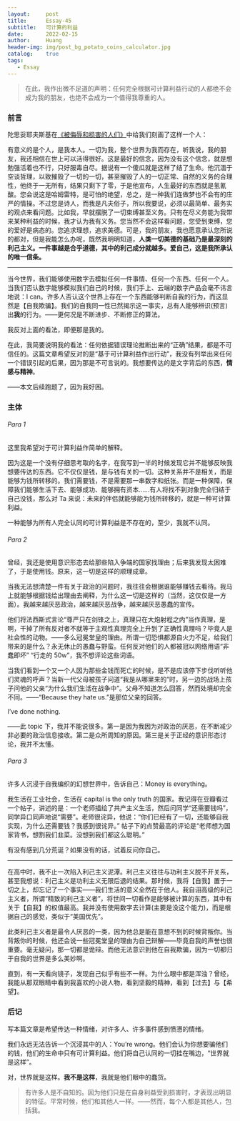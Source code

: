 ```yaml
---
layout:     post
title:      Essay-45
subtitle:   可计算的利益
date:       2022-02-15
author:     Huang
header-img: img/post_bg_potato_coins_calculator.jpg
catalog:    true
tags:
   - Essay
---
```


> 在此，我作出微不足道的声明：任何完全根据可计算利益行动的人都绝不会成为我的朋友，也绝不会成为一个值得我尊重的人。

### 前言

陀思妥耶夫斯基在[《被侮辱和损害的人们》](https://xn--29s704loyd.com/2021/07/10/Humiliated-and-Insulted/)中给我们刻画了这样一个人：

有意义的是个人，是我本人。一切为我，整个世界为我而存在，听我说，我的朋友，我还相信在世上可以活得很好。这是最好的信念，因为没有这个信念，就是想勉强活着也不行，只好服毒自尽。据说有一个傻瓜就是这样了结了生命。他沉湎于空谈哲理，以致摧毁了一切的一切，甚至摧毁了人的一切正常、自然的义务的合理性，他终于一无所有，结果只剩下了零，于是他宣布，人生最好的东西就是氢氰酸。您会说这是哈姆雷特，是可怕的绝望，总之，是一种我们连做梦也不会有的庄严的情操。不过您是诗人，而我是凡夫俗子，所以我要说，必须以最简单、最务实的观点来看问题。比如我，早就摆脱了一切束缚甚至义务。只有在尽义务能为我带来某种利益的时候，我才认为我有义务。您当然不会这样看问题，您受到束缚，您的爱好是病态的。您追求理想，追求美德。可是，我的朋友，我也愿意承认您所说的都对，但是我能怎么办呢，既然我明明知道，**人类一切美德的基础乃是最深刻的利己主义。一件事越是合乎道德，其中的利己成分就越多。爱自己，这是我所承认的唯一信条。**

---

当今世界，我们能够使用数字去模拟任何一件事情、任何一个东西、任何一个人。当我们否认数字能够模拟我们自己的时候，我们手上、云端的数字产品会毫不讳言地说：I can。许多人否认这个世界上存在一个东西能够判断自我的行为，而这显然是【自我欺骗】。我们的自我同一性已然揭示这一事实，总有人能够辨识(预言)出**我**的行为。——更何况是不断进步、不断修正的算法。

我反对上面的看法，即便那是我的。

在此，我简要说明我的看法：任何依据错误理论推断出来的“正确”结果，都是不可信任的。这篇文章希望反对的是“基于可计算利益作出行动”，我没有列举出来任何一个错误引起的后果，因为那是不可言说的。我想要传达的是文字背后的东西，**情感与精神**。

——本文后续跑题了，因为我好困。

### 主体

###### Para 1

这里我希望对于可计算利益作简单的解释。

因为这是一个没有仔细思考取的名字，在我写到一半的时候发现它并不能够反映我想要传达的东西。它不仅仅是钱，是与钱有关的一切。这种关系并不是相关，而是能够为钱所转移的。我们需要钱，不是需要那一串数字和纸张。而是一种保障，保障我们能够生活下去、能够成功、能够拥有资本……有人将找不到对象完全归结于自己没钱，那么对 Ta 来说：未来的伴侣就能够能为钱所转移的，就是一种可计算利益。

一种能够为所有人完全认同的可计算利益是不存在的，至少，我就不认同。

###### Para 2

曾经，我还是使用意识形态去给那些陷入争端的国家找理由；后来我发现太困难了，于是使用钱。原来，这一切是这样的顺理成章。

当我无法想清楚一件有关于政治的问题时，我往往会根据谁能够赚钱去看待。我马上就能够根据钱给出理由去阐释，为什么这一切是这样的（当然，这仅仅是一方面）。我越来越厌恶政治，越来越厌恶战争，越来越厌恶愚蠢的宣传。

他们将法西斯式言论“尊严只在剑锋之上，真理只在大炮射程之内”当作真理，是啊，干掉了所有反对者不就等于主观性真理完全上升到了正确性真理吗？毕竟人是社会性的动物。——多么冠冕堂皇的理由。所谓一切恐惧都源自火力不足，给我们带来的是什么？永无休止的愚蠢与野蛮。任何反对他们的人都被冠以网络用语“非蠢即坏” “行走的 50w”，我不想评论这些词语。

当我们看到一个又一个人因为那些金钱而死亡的时候，是不是应该停下步伐听听他们灵魂的呼声？当新一代父母被孩子问道“我是从哪里来的”时，另一边的战场上孩子问他的父亲“为什么我们生活在战争中”。父母不知道怎么回答，然而处境却完全不同。——“Because they hate us.”是那位父亲的回答。

$\text{I've done nothing.}$

——此 topic 下，我并不能说很多。第一是因为我因为对政治的厌恶，在不断减少非必要的政治信息接收。第二是众所周知的原因。第三是关于正经的意识形态讨论，我并不太懂。

###### Para 3

许多人沉浸于自我编织的幻想世界中，告诉自己：$\text{Money is everything}$。

我生活在工业社会，生活在 $\text{capital is the only truth}$ 的国家。我记得在豆瓣看过一个帖子，讲述的是：一个老师描绘了共产主义生活，然后问同学“还需要钱吗”，同学异口同声地说“需要”。老师很诧异，他说：“你们已经有了一切，还能够自我实现，为什么还需要钱？我感到很诧异。” 帖子下的点赞最高的评论是“老师想为国家背书，想割我们韭菜。没想到我们都这么聪明。”

有没有感到几分荒诞？如果没有的话，试着反问你自己。

---

在高中时，我不止一次陷入利己主义泥潭。利己主义往往与功利主义脱不开关系，甚至我想说：利己主义是功利主义无限后退的结果。那时候，我将【自我】置于一切之上，却忘记了一个事实——我们生活的意义全然在于他人。我自诩高级的利己主义者，所谓“精致的利己主义者”，将世间一切看作是能够被计算的东西，其中有关于【自我】的权值最高。我并没有使用数字去计算(主要是没这个能力)，而是根据自己的感觉，类似于“美国优先”。

此类利己主义者是最令人厌恶的一类，因为他总是能在意想不到的时候背叛你。当背叛你的时候，他还会说一些冠冕堂皇的理由为自己辩解——毕竟自我的声誉也很重要。毫无疑问，那一切都是诡辩。而他无法意识到他在自我欺骗，因为一切都归于自我的世界是多么美妙啊。

直到，有一天看向镜子，发现自己似乎有些不一样。为什么眼中都是浑浊？曾经，我能从那双眼睛中看到我喜欢的小说人物，看到坚毅的精神，看到【过去】与【希望】。

### 后记

写本篇文章是希望传达一种情绪，对许多人、许多事件感到愤懑的情绪。

我们永远无法告诉一个沉浸其中的人：$\text{You're wrong}$。他们会认为你想要骗他们的钱，他们的生命中只有可计算利益。他们将自己认同的一切挂在嘴边，“世界就是这样”。

对，世界就是这样。**我不是这样**，我就是他们眼中的蠢货。

> 有许多人是不自知的。因为他们只是在自身利益受到损害时，才表现出明显的特征。平常时候，他们和其他人一样。——然而，每个人都是其他人，包括我。
